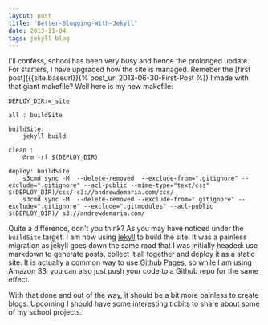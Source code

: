 ```yaml
---
layout: post
title: "Better-Blogging-With-Jekyll"
date: 2013-11-04
tags: jekyll blog
---
```

I'll confess, school has been very busy and hence the prolonged update.  For
starters, I have upgraded how the site is managed.  Remeber the [first
post]({{site.baseurl}}{% post_url 2013-06-30-First-Post %}) I made with that
giant makefile?  Well here is my new makefile:

~~~ make
DEPLOY_DIR:=_site

all : buildSite

buildSite: 
	jekyll build

clean : 
	@rm -rf $(DEPLOY_DIR)

deploy: buildSite
	s3cmd sync -M  --delete-removed  --exclude-from=".gitignore" --exclude=".gitignore" --acl-public --mime-type="text/css" $(DEPLOY_DIR)/css/ s3://andrewdemaria.com/css/
	s3cmd sync -M  --delete-removed --exclude-from=".gitignore" --exclude=".gitignore" --exclude=".gitmodules" --acl-public $(DEPLOY_DIR)/ s3://andrewdemaria.com/
~~~

Quite a difference, don't you think?  As you may have noticed under the
`buildSite` target, I am now using [jekyll](http://jekyllrb.com/) to build the
site.  It was a painless migration as jekyll goes down the same road that I was
initially headed:  use markdown to generate posts, collect it all together and
deploy it as a static site. It is actually a common way to use [Github
Pages](https://help.github.com/articles/using-jekyll-with-pages), so while I am
using Amazon S3, you can also just push your code to a Github repo for the same
effect.

With that done and out of the way, it should be a bit more painless to create
blogs. Upcoming I should have some interesting tidbits to share about some of my
school projects. 
